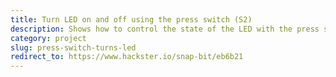 ```yaml
---
title: Turn LED on and off using the press switch (S2)
description: Shows how to control the state of the LED with the press switch. Pressing the switch once turns the LED on. Pressing the switch again turns the LED off.
category: project
slug: press-switch-turns-led
redirect_to: https://www.hackster.io/snap-bit/eb6b21
---
```

